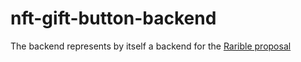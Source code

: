 # nft-gift-button-backend

The backend represents by itself a backend for the [Rarible proposal](https://gov.rarible.org/t/nft-gift-button-grant-proposal/263)

